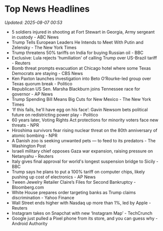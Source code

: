 # Top News Headlines

_Updated: 2025-08-07 00:53_

- 5 soldiers injured in shooting at Fort Stewart in Georgia, Army sergeant in custody - ABC News
- Trump Tells European Leaders He Intends to Meet With Putin and Zelensky - The New York Times
- Trump threatens 50% tariffs on India for buying Russian oil - BBC
- Exclusive: Lula rejects 'humiliation' of calling Trump over US-Brazil tariff - Reuters
- Bomb threat prompts evacuation at Chicago hotel where some Texas Democrats are staying - CBS News
- Ken Paxton launches investigation into Beto O’Rourke-led group over Texas quorum break - Politico
- Republican US Sen. Marsha Blackburn joins Tennessee race for governor - AP News
- Trump Spending Bill Means Big Cuts for New Mexico - The New York Times
- ‘If this fails, he'll have egg on his face’: Gavin Newsom bets political future on redistricting power play - Politico
- 60 years later, Voting Rights Act protections for minority voters face new threats - NPR
- Hiroshima survivors fear rising nuclear threat on the 80th anniversary of atomic bombing - NPR
- A Danish zoo is seeking unwanted pets — to feed to its predators - The Washington Post
- Israeli military chief opposes Gaza war expansion, raising pressure on Netanyahu - Reuters
- Italy gives final approval for world's longest suspension bridge to Sicily - BBC
- Trump says he plans to put a 100% tariff on computer chips, likely pushing up cost of electronics - AP News
- Tween Jewelry Retailer Claire’s Files for Second Bankruptcy - Bloomberg.com
- White House prepares order targeting banks as Trump claims discrimination - Yahoo Finance
- Wall Street ends higher with Nasdaq up more than 1%, led by Apple - Reuters
- Instagram takes on Snapchat with new ‘Instagram Map’ - TechCrunch
- Google just pulled a Pixel phone from its store, and you can guess why - Android Authority